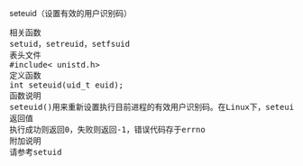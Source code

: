 seteuid（设置有效的用户识别码）
<pre>相关函数
setuid，setreuid，setfsuid
表头文件
#include< unistd.h>
定义函数
int seteuid(uid_t euid);
函数说明
seteuid()用来重新设置执行目前进程的有效用户识别码。在Linux下，seteuid(euid)相当于setreuid(-1,euid)。
返回值
执行成功则返回0，失败则返回-1，错误代码存于errno
附加说明
请参考setuid</pre>